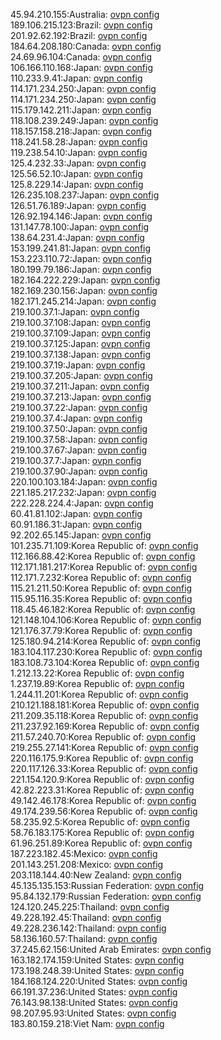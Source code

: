 45.94.210.155:Australia: [ovpn config](vpn/45_94_210_155.ovpn)  
189.106.215.123:Brazil: [ovpn config](vpn/189_106_215_123.ovpn)  
201.92.62.192:Brazil: [ovpn config](vpn/201_92_62_192.ovpn)  
184.64.208.180:Canada: [ovpn config](vpn/184_64_208_180.ovpn)  
24.69.96.104:Canada: [ovpn config](vpn/24_69_96_104.ovpn)  
106.166.110.168:Japan: [ovpn config](vpn/106_166_110_168.ovpn)  
110.233.9.41:Japan: [ovpn config](vpn/110_233_9_41.ovpn)  
114.171.234.250:Japan: [ovpn config](vpn/114_171_234_250.ovpn)  
114.171.234.250:Japan: [ovpn config](vpn/114_171_234_250.ovpn)  
115.179.142.211:Japan: [ovpn config](vpn/115_179_142_211.ovpn)  
118.108.239.249:Japan: [ovpn config](vpn/118_108_239_249.ovpn)  
118.157.158.218:Japan: [ovpn config](vpn/118_157_158_218.ovpn)  
118.241.58.28:Japan: [ovpn config](vpn/118_241_58_28.ovpn)  
119.238.54.10:Japan: [ovpn config](vpn/119_238_54_10.ovpn)  
125.4.232.33:Japan: [ovpn config](vpn/125_4_232_33.ovpn)  
125.56.52.10:Japan: [ovpn config](vpn/125_56_52_10.ovpn)  
125.8.229.14:Japan: [ovpn config](vpn/125_8_229_14.ovpn)  
126.235.108.237:Japan: [ovpn config](vpn/126_235_108_237.ovpn)  
126.51.76.189:Japan: [ovpn config](vpn/126_51_76_189.ovpn)  
126.92.194.146:Japan: [ovpn config](vpn/126_92_194_146.ovpn)  
131.147.78.100:Japan: [ovpn config](vpn/131_147_78_100.ovpn)  
138.64.231.4:Japan: [ovpn config](vpn/138_64_231_4.ovpn)  
153.199.241.81:Japan: [ovpn config](vpn/153_199_241_81.ovpn)  
153.223.110.72:Japan: [ovpn config](vpn/153_223_110_72.ovpn)  
180.199.79.186:Japan: [ovpn config](vpn/180_199_79_186.ovpn)  
182.164.222.229:Japan: [ovpn config](vpn/182_164_222_229.ovpn)  
182.169.230.156:Japan: [ovpn config](vpn/182_169_230_156.ovpn)  
182.171.245.214:Japan: [ovpn config](vpn/182_171_245_214.ovpn)  
219.100.37.1:Japan: [ovpn config](vpn/219_100_37_1.ovpn)  
219.100.37.108:Japan: [ovpn config](vpn/219_100_37_108.ovpn)  
219.100.37.109:Japan: [ovpn config](vpn/219_100_37_109.ovpn)  
219.100.37.125:Japan: [ovpn config](vpn/219_100_37_125.ovpn)  
219.100.37.138:Japan: [ovpn config](vpn/219_100_37_138.ovpn)  
219.100.37.19:Japan: [ovpn config](vpn/219_100_37_19.ovpn)  
219.100.37.205:Japan: [ovpn config](vpn/219_100_37_205.ovpn)  
219.100.37.211:Japan: [ovpn config](vpn/219_100_37_211.ovpn)  
219.100.37.213:Japan: [ovpn config](vpn/219_100_37_213.ovpn)  
219.100.37.22:Japan: [ovpn config](vpn/219_100_37_22.ovpn)  
219.100.37.4:Japan: [ovpn config](vpn/219_100_37_4.ovpn)  
219.100.37.50:Japan: [ovpn config](vpn/219_100_37_50.ovpn)  
219.100.37.58:Japan: [ovpn config](vpn/219_100_37_58.ovpn)  
219.100.37.67:Japan: [ovpn config](vpn/219_100_37_67.ovpn)  
219.100.37.7:Japan: [ovpn config](vpn/219_100_37_7.ovpn)  
219.100.37.90:Japan: [ovpn config](vpn/219_100_37_90.ovpn)  
220.100.103.184:Japan: [ovpn config](vpn/220_100_103_184.ovpn)  
221.185.217.232:Japan: [ovpn config](vpn/221_185_217_232.ovpn)  
222.228.224.4:Japan: [ovpn config](vpn/222_228_224_4.ovpn)  
60.41.81.102:Japan: [ovpn config](vpn/60_41_81_102.ovpn)  
60.91.186.31:Japan: [ovpn config](vpn/60_91_186_31.ovpn)  
92.202.65.145:Japan: [ovpn config](vpn/92_202_65_145.ovpn)  
101.235.71.109:Korea Republic of: [ovpn config](vpn/101_235_71_109.ovpn)  
112.166.88.42:Korea Republic of: [ovpn config](vpn/112_166_88_42.ovpn)  
112.171.181.217:Korea Republic of: [ovpn config](vpn/112_171_181_217.ovpn)  
112.171.7.232:Korea Republic of: [ovpn config](vpn/112_171_7_232.ovpn)  
115.21.211.50:Korea Republic of: [ovpn config](vpn/115_21_211_50.ovpn)  
115.95.116.35:Korea Republic of: [ovpn config](vpn/115_95_116_35.ovpn)  
118.45.46.182:Korea Republic of: [ovpn config](vpn/118_45_46_182.ovpn)  
121.148.104.106:Korea Republic of: [ovpn config](vpn/121_148_104_106.ovpn)  
121.176.37.79:Korea Republic of: [ovpn config](vpn/121_176_37_79.ovpn)  
125.180.94.214:Korea Republic of: [ovpn config](vpn/125_180_94_214.ovpn)  
183.104.117.230:Korea Republic of: [ovpn config](vpn/183_104_117_230.ovpn)  
183.108.73.104:Korea Republic of: [ovpn config](vpn/183_108_73_104.ovpn)  
1.212.13.22:Korea Republic of: [ovpn config](vpn/1_212_13_22.ovpn)  
1.237.19.89:Korea Republic of: [ovpn config](vpn/1_237_19_89.ovpn)  
1.244.11.201:Korea Republic of: [ovpn config](vpn/1_244_11_201.ovpn)  
210.121.188.181:Korea Republic of: [ovpn config](vpn/210_121_188_181.ovpn)  
211.209.35.118:Korea Republic of: [ovpn config](vpn/211_209_35_118.ovpn)  
211.237.92.169:Korea Republic of: [ovpn config](vpn/211_237_92_169.ovpn)  
211.57.240.70:Korea Republic of: [ovpn config](vpn/211_57_240_70.ovpn)  
219.255.27.141:Korea Republic of: [ovpn config](vpn/219_255_27_141.ovpn)  
220.116.175.9:Korea Republic of: [ovpn config](vpn/220_116_175_9.ovpn)  
220.117.126.33:Korea Republic of: [ovpn config](vpn/220_117_126_33.ovpn)  
221.154.120.9:Korea Republic of: [ovpn config](vpn/221_154_120_9.ovpn)  
42.82.223.31:Korea Republic of: [ovpn config](vpn/42_82_223_31.ovpn)  
49.142.46.178:Korea Republic of: [ovpn config](vpn/49_142_46_178.ovpn)  
49.174.239.56:Korea Republic of: [ovpn config](vpn/49_174_239_56.ovpn)  
58.235.92.5:Korea Republic of: [ovpn config](vpn/58_235_92_5.ovpn)  
58.76.183.175:Korea Republic of: [ovpn config](vpn/58_76_183_175.ovpn)  
61.96.251.89:Korea Republic of: [ovpn config](vpn/61_96_251_89.ovpn)  
187.223.182.45:Mexico: [ovpn config](vpn/187_223_182_45.ovpn)  
201.143.251.208:Mexico: [ovpn config](vpn/201_143_251_208.ovpn)  
203.118.144.40:New Zealand: [ovpn config](vpn/203_118_144_40.ovpn)  
45.135.135.153:Russian Federation: [ovpn config](vpn/45_135_135_153.ovpn)  
95.84.132.179:Russian Federation: [ovpn config](vpn/95_84_132_179.ovpn)  
124.120.245.225:Thailand: [ovpn config](vpn/124_120_245_225.ovpn)  
49.228.192.45:Thailand: [ovpn config](vpn/49_228_192_45.ovpn)  
49.228.236.142:Thailand: [ovpn config](vpn/49_228_236_142.ovpn)  
58.136.160.57:Thailand: [ovpn config](vpn/58_136_160_57.ovpn)  
37.245.62.156:United Arab Emirates: [ovpn config](vpn/37_245_62_156.ovpn)  
163.182.174.159:United States: [ovpn config](vpn/163_182_174_159.ovpn)  
173.198.248.39:United States: [ovpn config](vpn/173_198_248_39.ovpn)  
184.168.124.220:United States: [ovpn config](vpn/184_168_124_220.ovpn)  
66.191.37.236:United States: [ovpn config](vpn/66_191_37_236.ovpn)  
76.143.98.138:United States: [ovpn config](vpn/76_143_98_138.ovpn)  
98.207.95.93:United States: [ovpn config](vpn/98_207_95_93.ovpn)  
183.80.159.218:Viet Nam: [ovpn config](vpn/183_80_159_218.ovpn)  
